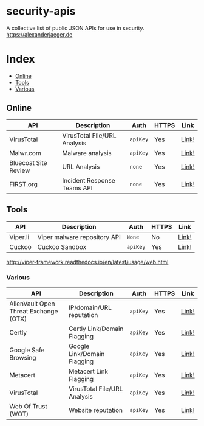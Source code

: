 # security-apis
A collective list of public JSON APIs for use in security. https://alexanderjaeger.de

# Index
* [Online](#online)
* [Tools](#tools)
* [Various](#various)


## Online
API | Description | Auth | HTTPS | Link |
|---|---|---|---|---|
| VirusTotal | VirusTotal File/URL Analysis | `apiKey` | Yes | [Link!](https://www.virustotal.com/en/documentation/public-api/) |
| Malwr.com | Malware analysis | `apiKey` | Yes | [Link!](https://malwr.com/) |
| Bluecoat Site Review | URL Analysis | `none` | Yes | [Link!](https://sitereview.bluecoat.com/sitereview.jsp) |
| FIRST.org | Incident Response Teams API | `none` | Yes | [Link!](https://api.first.org/) |

## Tools

API | Description | Auth | HTTPS | Link |
|---|---|---|---|---|
| Viper.li | Viper malware repository API | `None` | No | [Link!](http://viper-framework.readthedocs.io/en/latest/usage/web.html) |
| Cuckoo | Cuckoo Sandbox | `apiKey` | Yes | [Link!](https://malwr.com/) |


http://viper-framework.readthedocs.io/en/latest/usage/web.html

### Various
API | Description | Auth | HTTPS | Link |
|---|---|---|---|---|
| AlienVault Open Threat Exchange (OTX) | IP/domain/URL reputation | `apiKey` | Yes | [Link!](https://otx.alienvault.com/api/) |
| Certly | Certly Link/Domain Flagging | `apiKey` | Yes | [Link!](https://guard.certly.io/) |
| Google Safe Browsing | Google Link/Domain Flagging | `apiKey` | Yes | [Link!](https://developers.google.com/safe-browsing/) |
| Metacert | Metacert Link Flagging | `apiKey` | Yes | [Link!](https://metacert.com/) |
| VirusTotal | VirusTotal File/URL Analysis | `apiKey` | Yes | [Link!](https://www.virustotal.com/en/documentation/public-api/) |
| Web Of Trust (WOT) | Website reputation | `apiKey` | Yes | [Link!](https://www.mywot.com/wiki/API) |
